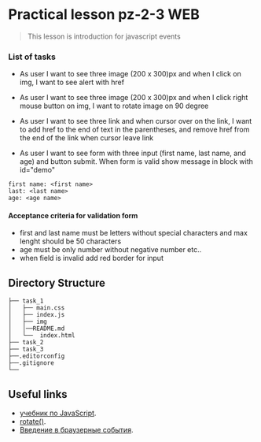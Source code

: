 # Practical lesson pz-2-3 WEB
> This lesson is introduction for javascript events


### List of  tasks

* As user I want to see three image (200 x 300)px and when I click on img, I want to see alert with href

* As user I want to see three image (200 x 300)px and when I click right mouse button on img, I want to rotate image on 90 degree
  
* As user I want to see three link and when cursor over on the link, I want to add href to the end of text in the parentheses, and remove href from the end of the link when cursor leave link

* As user I want to see form with three input (first name, last name, and age) and button submit. When form is valid show message in block with id="demo"
```
first name: <first name>
last: <last name>
age: <age name> 
```
#### Acceptance criteria for validation form
* first and last name must be letters without special characters and max lenght should be 50 characters
* age must be only number without negative number etc..
* when field is invalid add red border for input

## Directory Structure

```
├── task_1
│   ├── main.css
│   ├── index.js
│   ├── img
│   │──README.md
│   └──  index.html
├── task_2
├── task_3 
├──.editorconfig
├──.gitignore
└── 
```
## Useful links
* [учебник по JavaScript](https://learn.javascript.ru/).
* [rotate()](https://developer.mozilla.org/en-US/docs/Web/CSS/transform-function/rotate()).
* [Введение в браузерные события](https://learn.javascript.ru/introduction-browser-events).
